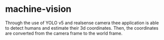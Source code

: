 # machine-vision
Through the use of YOLO v5 and realsense camera thee application is able to detect humans and estimate their 3d coordinates. Then, the coordinates are converted from the camera frame to the world frame.
